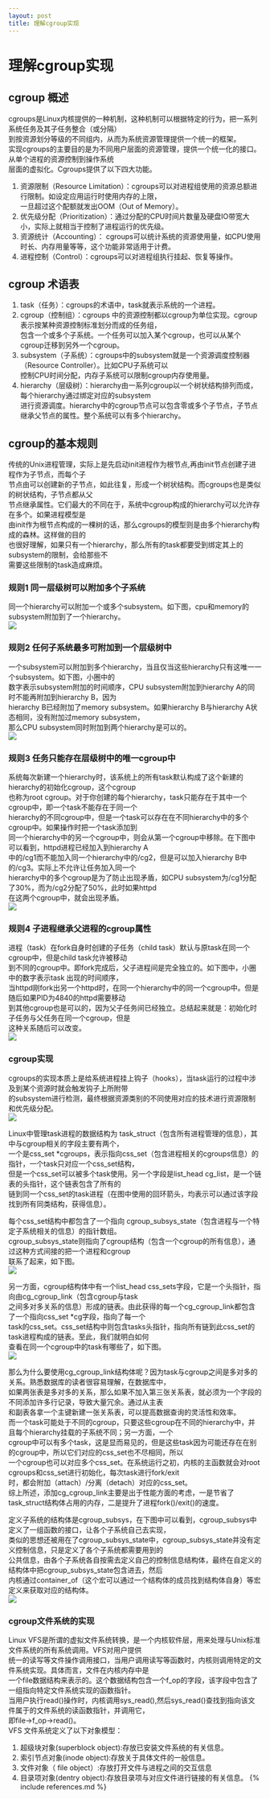 ```yaml
---
layout: post
title: 理解cgroup实现 
---
```

# 理解cgroup实现

## cgroup 概述
cgroups是Linux内核提供的一种机制，这种机制可以根据特定的行为，把一系列系统任务及其子任务整合（或分隔）   
到按资源划分等级的不同组内，从而为系统资源管理提供一个统一的框架。    
实现cgroups的主要目的是为不同用户层面的资源管理，提供一个统一化的接口。从单个进程的资源控制到操作系统   
层面的虚拟化。Cgroups提供了以下四大功能。
1. 资源限制（Resource Limitation）：cgroups可以对进程组使用的资源总额进行限制。如设定应用运行时使用内存的上限，   
一旦超过这个配额就发出OOM（Out of Memory）。
2. 优先级分配（Prioritization）：通过分配的CPU时间片数量及硬盘IO带宽大小，实际上就相当于控制了进程运行的优先级。
3. 资源统计（Accounting）： cgroups可以统计系统的资源使用量，如CPU使用时长、内存用量等等，这个功能非常适用于计费。
4. 进程控制（Control）：cgroups可以对进程组执行挂起、恢复等操作。

## cgroup 术语表
1. task（任务）：cgroups的术语中，task就表示系统的一个进程。
2. cgroup（控制组）：cgroups 中的资源控制都以cgroup为单位实现。cgroup表示按某种资源控制标准划分而成的任务组，   
包含一个或多个子系统。一个任务可以加入某个cgroup，也可以从某个cgroup迁移到另外一个cgroup。
3. subsystem（子系统）：cgroups中的subsystem就是一个资源调度控制器（Resource Controller）。比如CPU子系统可以   
控制CPU时间分配，内存子系统可以限制cgroup内存使用量。
4. hierarchy（层级树）：hierarchy由一系列cgroup以一个树状结构排列而成，每个hierarchy通过绑定对应的subsystem   
进行资源调度。hierarchy中的cgroup节点可以包含零或多个子节点，子节点继承父节点的属性。整个系统可以有多个hierarchy。

## cgroup的基本规则
传统的Unix进程管理，实际上是先启动init进程作为根节点,再由init节点创建子进程作为子节点，而每个子   
节点由可以创建新的子节点，如此往复，形成一个树状结构。而cgroups也是类似的树状结构，子节点都从父   
节点继承属性。它们最大的不同在于，系统中cgroup构成的hierarchy可以允许存在多个。如果进程模型是   
由init作为根节点构成的一棵树的话，那么cgroups的模型则是由多个hierarchy构成的森林。这样做的目的   
也很好理解，如果只有一个hierarchy，那么所有的task都要受到绑定其上的subsystem的限制，会给那些不   
需要这些限制的task造成麻烦。   

### 规则1 同一层级树可以附加多个子系统      
同一个hierarchy可以附加一个或多个subsystem。如下图，cpu和memory的subsystem附加到了一个hierarchy。      
![](https://raw.githubusercontent.com/lxlenovostar/lix_blog/gh-pages/images/2016-11-02-understand-cgroup-1.png)   

### 规则2 任何子系统最多可附加到一个层级树中   
一个subsystem可以附加到多个hierarchy，当且仅当这些hierarchy只有这唯一一个subsystem。如下图，小圈中的   
数字表示subsystem附加的时间顺序，CPU subsystem附加到hierarchy A的同时不能再附加到hierarchy B，因为   
hierarchy B已经附加了memory subsystem。如果hierarchy B与hierarchy A状态相同，没有附加过memory subsystem，   
那么CPU subsystem同时附加到两个hierarchy是可以的。   
![](https://raw.githubusercontent.com/lxlenovostar/lix_blog/gh-pages/images/2016-11-02-understand-cgroup-2.png)   

### 规则3 任务只能存在层级树中的唯一cgroup中      
系统每次新建一个hierarchy时，该系统上的所有task默认构成了这个新建的hierarchy的初始化cgroup，这个cgroup   
也称为root cgroup。对于你创建的每个hierarchy，task只能存在于其中一个cgroup中，即一个task不能存在于同一个   
hierarchy的不同cgroup中，但是一个task可以存在在不同hierarchy中的多个cgroup中。如果操作时把一个task添加到    
同一个hierarchy中的另一个cgroup中，则会从第一个cgroup中移除。在下图中可以看到，httpd进程已经加入到hierarchy A     
中的/cg1而不能加入同一个hierarchy中的/cg2，但是可以加入hierarchy B中的/cg3。实际上不允许让任务加入同一个   
hierarchy中的多个cgroup是为了防止出现矛盾，如CPU subsystem为/cg1分配了30%，而为/cg2分配了50%，此时如果httpd   
在这两个cgroup中，就会出现矛盾。   
![](https://raw.githubusercontent.com/lxlenovostar/lix_blog/gh-pages/images/2016-11-02-understand-cgroup-3.png)   

### 规则4 子进程继承父进程的cgroup属性    
进程（task）在fork自身时创建的子任务（child task）默认与原task在同一个cgroup中，但是child task允许被移动   
到不同的cgroup中。即fork完成后，父子进程间是完全独立的。如下图中，小圈中的数字表示task 出现的时间顺序，   
当httpd刚fork出另一个httpd时，在同一个hierarchy中的同一个cgroup中。但是随后如果PID为4840的httpd需要移动   
到其他cgroup也是可以的，因为父子任务间已经独立。总结起来就是：初始化时子任务与父任务在同一个cgroup，但是    
这种关系随后可以改变。   
![](https://raw.githubusercontent.com/lxlenovostar/lix_blog/gh-pages/images/2016-11-02-understand-cgroup-4.png)   

### cgroup实现
cgroups的实现本质上是给系统进程挂上钩子（hooks），当task运行的过程中涉及到某个资源时就会触发钩子上所附带   
的subsystem进行检测，最终根据资源类别的不同使用对应的技术进行资源限制和优先级分配。   
![](https://raw.githubusercontent.com/lxlenovostar/lix_blog/gh-pages/images/2016-11-02-understand-cgroup-5.jpg)   

Linux中管理task进程的数据结构为 task_struct（包含所有进程管理的信息），其中与cgroup相关的字段主要有两个，   
一个是css_set *cgroups，表示指向css_set（包含进程相关的cgroups信息）的指针，一个task只对应一个css_set结构，   
但是一个css_set可以被多个task使用。另一个字段是list_head cg_list，是一个链表的头指针，这个链表包含了所有的   
链到同一个css_set的task进程（在图中使用的回环箭头，均表示可以通过该字段找到所有同类结构，获得信息）。

每个css_set结构中都包含了一个指向 cgroup_subsys_state（包含进程与一个特定子系统相关的信息）的指针数组。   
cgroup_subsys_state则指向了cgroup结构（包含一个cgroup的所有信息），通过这种方式间接的把一个进程和cgroup   
联系了起来，如下图。      
![](https://raw.githubusercontent.com/lxlenovostar/lix_blog/gh-pages/images/2016-11-02-understand-cgroup-6.jpg)   

另一方面，cgroup结构体中有一个list_head css_sets字段，它是一个头指针，指向由cg_cgroup_link（包含cgroup与task   
之间多对多关系的信息）形成的链表。由此获得的每一个cg_cgroup_link都包含了一个指向css_set *cg字段，指向了每一个   
task的css_set。css_set结构中则包含tasks头指针，指向所有链到此css_set的task进程构成的链表。至此，我们就明白如何   
查看在同一个cgroup中的task有哪些了，如下图。    
![](https://raw.githubusercontent.com/lxlenovostar/lix_blog/gh-pages/images/2016-11-02-understand-cgroup-7.jpg)   

那么为什么要使用cg_cgroup_link结构体呢？因为task与cgroup之间是多对多的关系。熟悉数据库的读者很容易理解，在数据库中，   
如果两张表是多对多的关系，那么如果不加入第三张关系表，就必须为一个字段的不同添加许多行记录，导致大量冗余。通过从主表   
和副表各拿一个主键新建一张关系表，可以提高数据查询的灵活性和效率。    
而一个task可能处于不同的cgroup，只要这些cgroup在不同的hierarchy中，并且每个hierarchy挂载的子系统不同；另一方面，一个   
cgroup中可以有多个task，这是显而易见的，但是这些task因为可能还存在在别的cgroup中，所以它们对应的css_set也不尽相同，所以   
一个cgroup也可以对应多个css_set。在系统运行之初，内核的主函数就会对root cgroups和css_set进行初始化，每次task进行fork/exit   
时，都会附加（attach）/分离（detach）对应的css_set。   
综上所述，添加cg_cgroup_link主要是出于性能方面的考虑，一是节省了task_struct结构体占用的内存，二是提升了进程fork()/exit()的速度。

定义子系统的结构体是cgroup_subsys，在下图中可以看到，cgroup_subsys中定义了一组函数的接口，让各个子系统自己去实现，   
类似的思想还被用在了cgroup_subsys_state中，cgroup_subsys_state并没有定义控制信息，只是定义了各个子系统都需要用到的   
公共信息，由各个子系统各自按需去定义自己的控制信息结构体，最终在自定义的结构体中把cgroup_subsys_state包含进去，然后   
内核通过container_of（这个宏可以通过一个结构体的成员找到结构体自身）等宏定义来获取对应的结构体。    
![](https://raw.githubusercontent.com/lxlenovostar/lix_blog/gh-pages/images/2016-11-02-understand-cgroup-9.jpg)   

### cgroup文件系统的实现
Linux VFS是所谓的虚拟文件系统转换，是一个内核软件层，用来处理与Unix标准文件系统的所有系统调用。VFS对用户提供   
统一的读写等文件操作调用接口，当用户调用读写等函数时，内核则调用特定的文件系统实现。具体而言，文件在内核内存中是   
一个file数据结构来表示的。这个数据结构包含一个f_op的字段，该字段中包含了一组指向特定文件系统实现的函数指针。   
当用户执行read()操作时，内核调用sys_read(),然后sys_read()查找到指向该文件属于的文件系统的读函数指针，并调用它，   
即file->f_op->read()。      
VFS 文件系统定义了以下对象模型：   
1. 超级块对象(superblock object):存放已安装文件系统的有关信息。
2. 索引节点对象(inode object):存放关于具体文件的一般信息。
3. 文件对象（ file object）:存放打开文件与进程之间的交互信息
4. 目录项对象(dentry object):存放目录项与对应文件进行链接的有关信息。
{% include references.md %}

